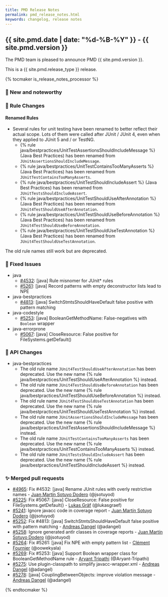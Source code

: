```yaml
---
title: PMD Release Notes
permalink: pmd_release_notes.html
keywords: changelog, release notes
---
```


## {{ site.pmd.date | date: "%d-%B-%Y" }} - {{ site.pmd.version }}

The PMD team is pleased to announce PMD {{ site.pmd.version }}.

This is a {{ site.pmd.release_type }} release.

{% tocmaker is_release_notes_processor %}

### 🚀 New and noteworthy

### 🌟 Rule Changes

#### Renamed Rules
* Several rules for unit testing have been renamed to better reflect their actual scope. Lots of them were called
  after JUnit / JUnit 4, even when they applied to JUnit 5 and / or TestNG.
  * {% rule java/bestpractices/UnitTestAssertionsShouldIncludeMessage %} (Java Best Practices) has been renamed from `JUnitAssertionsShouldIncludeMessage`.
  * {% rule java/bestpractices/UnitTestContainsTooManyAsserts %} (Java Best Practices) has been renamed from `JUnitTestContainsTooManyAsserts`.
  * {% rule java/bestpractices/UnitTestShouldIncludeAssert %} (Java Best Practices) has been renamed from `JUnitTestsShouldIncludeAssert`.
  * {% rule java/bestpractices/UnitTestShouldUseAfterAnnotation %} (Java Best Practices) has been renamed from `JUnit4TestShouldUseAfterAnnotation`.
  * {% rule java/bestpractices/UnitTestShouldUseBeforeAnnotation %} (Java Best Practices) has been renamed from `JUnit4TestShouldUseBeforeAnnotation`.
  * {% rule java/bestpractices/UnitTestShouldUseTestAnnotation %} (Java Best Practices) has been renamed from `JUnit4TestShouldUseTestAnnotation`.

The old rule names still work but are deprecated.

### 🐛 Fixed Issues
* java
  * [#4532](https://github.com/pmd/pmd/issues/4532): \[java] Rule misnomer for JUnit* rules
  * [#5261](https://github.com/pmd/pmd/issues/5261): \[java] Record patterns with empty deconstructor lists lead to NPE
* java-bestpractices
  * [#4813](https://github.com/pmd/pmd/issues/4813): \[java] SwitchStmtsShouldHaveDefault false positive with pattern matching
* java-codestyle
  * [#5253](https://github.com/pmd/pmd/issues/5253): \[java] BooleanGetMethodName: False-negatives with `Boolean` wrapper
* java-errorprone
  * [#5067](https://github.com/pmd/pmd/issues/5067): \[java] CloseResource: False positive for FileSystems.getDefault()

### 🚨 API Changes
* java-bestpractices
  * The old rule name `JUnit4TestShouldUseAfterAnnotation` has been deprecated. Use the new name {% rule java/bestpractices/UnitTestShouldUseAfterAnnotation %} instead.
  * The old rule name `JUnit4TestShouldUseBeforeAnnotation` has been deprecated. Use the new name {% rule java/bestpractices/UnitTestShouldUseBeforeAnnotation %} instead.
  * The old rule name `JUnit4TestShouldUseTestAnnotation` has been deprecated. Use the new name {% rule java/bestpractices/UnitTestShouldUseTestAnnotation %} instead.
  * The old rule name `JUnitAssertionsShouldIncludeMessage` has been deprecated. Use the new name {% rule java/bestpractices/UnitTestAssertionsShouldIncludeMessage %} instead.
  * The old rule name `JUnitTestContainsTooManyAsserts` has been deprecated. Use the new name {% rule java/bestpractices/UnitTestContainsTooManyAsserts %} instead.
  * The old rule name `JUnitTestsShouldIncludeAssert` has been deprecated. Use the new name {% rule java/bestpractices/UnitTestShouldIncludeAssert %} instead.


### ✨ Merged pull requests
* [#4965](https://github.com/pmd/pmd/pull/4965): Fix #4532: \[java] Rename JUnit rules with overly restrictive names - [Juan Martín Sotuyo Dodero](https://github.com/jsotuyod) (@jsotuyod)
* [#5225](https://github.com/pmd/pmd/pull/5225): Fix #5067: \[java] CloseResource: False positive for FileSystems.getDefault() - [Lukas Gräf](https://github.com/lukasgraef) (@lukasgraef)
* [#5241](https://github.com/pmd/pmd/pull/5241): Ignore javacc code in coverage report - [Juan Martín Sotuyo Dodero](https://github.com/jsotuyod) (@jsotuyod)
* [#5252](https://github.com/pmd/pmd/pull/5252): Fix #4813: \[java] SwitchStmtsShouldHaveDefault false positive with pattern matching - [Andreas Dangel](https://github.com/adangel) (@adangel)
* [#5258](https://github.com/pmd/pmd/pull/5258): Ignore generated antlr classes in coverage reports - [Juan Martín Sotuyo Dodero](https://github.com/jsotuyod) (@jsotuyod)
* [#5264](https://github.com/pmd/pmd/pull/5264): Fix #5261: \[java] Fix NPE with empty pattern list - [Clément Fournier](https://github.com/oowekyala) (@oowekyala)
* [#5269](https://github.com/pmd/pmd/pull/5269): Fix #5253: \[java] Support Boolean wrapper class for BooleanGetMethodName rule - [Aryant Tripathi](https://github.com/Aryant-Tripathi) (@Aryant-Tripathi)
* [#5275](https://github.com/pmd/pmd/pull/5275): Use plugin-classpath to simplify javacc-wrapper.xml - [Andreas Dangel](https://github.com/adangel) (@adangel)
* [#5278](https://github.com/pmd/pmd/pull/5278): \[java] CouplingBetweenObjects: improve violation message - [Andreas Dangel](https://github.com/adangel) (@adangel)

{% endtocmaker %}

